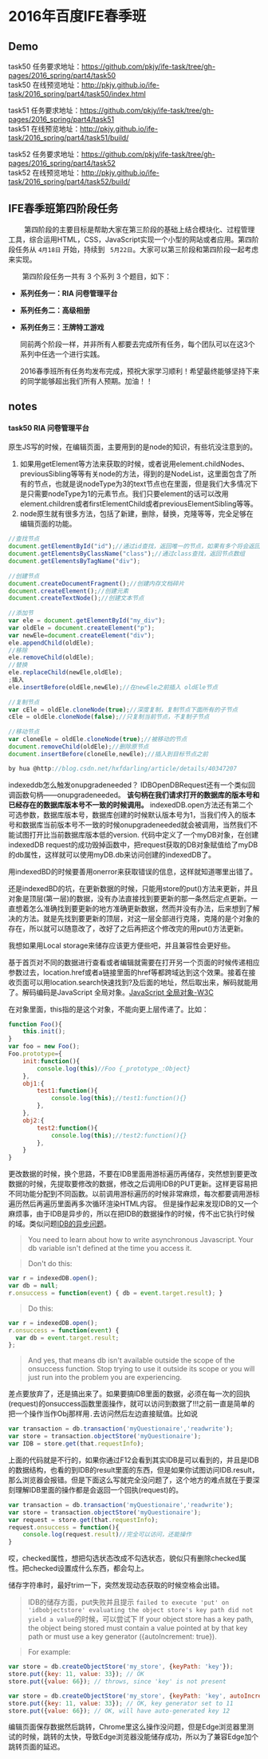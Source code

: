 # 2016年百度IFE春季班
## Demo 
task50 任务要求地址：<https://github.com/pkjy/ife-task/tree/gh-pages/2016_spring/part4/task50><br>
task50 在线预览地址：<http://pkjy.github.io/ife-task/2016_spring/part4/task50/index.html>

task51 任务要求地址：<https://github.com/pkjy/ife-task/tree/gh-pages/2016_spring/part4/task51><br>
task51 在线预览地址：<http://pkjy.github.io/ife-task/2016_spring/part4/task51/build/>

task52 任务要求地址：<https://github.com/pkjy/ife-task/tree/gh-pages/2016_spring/part4/task52><br>
task52 在线预览地址：<http://pkjy.github.io/ife-task/2016_spring/part4/task52/build/>

## IFE春季班第四阶段任务 

　　 第四阶段的主要目标是帮助大家在第三阶段的基础上结合模块化、过程管理工具，综合运用HTML，CSS，JavaScript实现一个小型的网站或者应用。第四阶段任务从 `4月18日` 开始，持续到 ` 5月22日`。大家可以第三阶段和第四阶段一起考虑来实现。

　　第四阶段任务一共有 3 个系列 3 个题目，如下：
* **系列任务一：RIA 问卷管理平台**

* **系列任务二：高级相册**

* **系列任务三：王牌特工游戏**



    同前两个阶段一样，并非所有人都要去完成所有任务，每个团队可以在这3个系列中任选一个进行实践。

    2016春季班所有任务均发布完成，预祝大家学习顺利！希望最终能够坚持下来的同学能够超出我们所有人预期。加油！！

## notes

#### task50 RIA 问卷管理平台
原生JS写的时候，在编辑页面，主要用到的是node的知识，有些坑没注意到的。
1. 如果用getElement等方法来获取的时候，或者说用element.childNodes、previousSibling等等有关node的方法，得到的是NodeList，这里面包含了所有的节点，也就是说nodeType为3的text节点也在里面，但是我们大多情况下是只需要nodeType为1的元素节点。我们只要element的话可以改用element.children或者firstElementChild或者previousElementSibling等等。
2. node原生就有很多方法，包括了新建，删除，替换，克隆等等，完全足够在编辑页面的功能。
```javascript
//查找节点  
document.getElementById("id");//通过id查找，返回唯一的节点，如果有多个将会返回第一个，在IE6、7中有个bug，会返回name值相同的元素，所有要做一个兼容  
document.getElementsByClassName("class");//通过class查找，返回节点数组  
document.getElementsByTagName("div");  
  
//创建节点  
document.createDocumentFragment();//创建内存文档碎片  
document.createElement();//创建元素  
document.createTextNode();//创建文本节点  
  
//添加节  
var ele = document.getElementById("my_div");  
var oldEle = document.createElement("p");  
var newEle=document.createElement("div");  
ele.appendChild(oldEle);  
//移除  
ele.removeChild(oldEle);  
//替换  
ele.replaceChild(newEle,oldEle);  
;插入  
ele.insertBefore(oldEle,newEle);//在newEle之前插入 oldEle节点  
  
//复制节点  
var cEle = oldEle.cloneNode(true);//深度复制，复制节点下面所有的子节点  
cEle = oldEle.cloneNode(false);//只复制当前节点，不复制子节点  
  
//移动节点  
var cloneEle = oldEle.cloneNode(true);//被移动的节点  
document.removeChild(oldEle);//删除原节点  
document.insertBefore(cloneEle,newEle);//插入到目标节点之前 

by hua @http://blog.csdn.net/hxfdarling/article/details/40347207
```
indexeddb怎么触发onupgradeneeded？
IDBOpenDBRequest还有一个类似回调函数句柄——onupgradeneeded。
**该句柄在我们请求打开的数据库的版本号和已经存在的数据库版本号不一致的时候调用。**
indexedDB.open方法还有第二个可选参数，数据库版本号，数据库创建的时候默认版本号为1，当我们传入的版本号和数据库当前版本号不一致的时候onupgradeneeded就会被调用，当然我们不能试图打开比当前数据库版本低的version.
代码中定义了一个myDB对象，在创建indexedDB request的成功毁掉函数中，把request获取的DB对象赋值给了myDB的db属性，这样就可以使用myDB.db来访问创建的indexedDB了。

用indexedBD的时候要善用onerror来获取错误的信息，这样就知道哪里出错了。

还是indexedBD的坑，在更新数据的时候，只能用store的put()方法来更新，并且对象是顶层(第一层)的数据，没有办法直接找到要更新的那一条然后定点更新。一直想着怎么准确找到要更新的地方准确更新数据，然而并没有办法，后来想到了解决的方法。就是先找到要更新的顶层，对这一层全部进行克隆，克隆的是个对象的存在，所以就可以随意改了，改好了之后再把这个修改完的用put()方法更新。

我想如果用Local storage来储存应该更方便些吧，并且兼容性会更好些。

基于首页对不同的数据进行查看或者编辑就需要在打开另一个页面的时候传递相应参数过去，location.href或者a链接里面的href等都跨域达到这个效果。接着在接收页面可以用location.search快速找到?及后面的地址，然后取出来，解码就能用了。解码编码是JavaScript 全局对象。[JavaScript 全局对象-W3C](http://www.w3school.com.cn/jsref/jsref_obj_global.asp)

在对象里面，this指的是这个对象，不能向更上层传递了。比如：
```javascript 
function Foo(){
	this.init();
}
var foo = new Foo();
Foo.prototype={
	init:function(){
		console.log(this)//Foo {_prototype_:Object}
	},
	obj1:{
		test1:function(){
			console.log(this);//test1:function(){}
		},
	},
	obj2:{
		test2:function(){
			console.log(this);//test2:function(){}
		},
	}
}
```

更改数据的时候，换个思路，不要在IDB里面用游标遍历再储存，突然想到要更改数据的时候，先提取要修改的数据，修改之后调用IDB的PUT更新。这样更容易把不同功能分配到不同函数。以前调用游标遍历的时候非常麻烦，每次都要调用游标遍历然后再遍历里面再多次循环渲染HTML内容。
但是操作起来发现IDB的又一个麻烦事，由于IDB是异步的，所以在把IDB的数据操作的时候，传不出它执行时候的域。类似问题[IDB的异步问题](http://stackoverflow.com/questions/38973744/uncaught-invalidstateerror-failed-to-read-the-result-property-from-idbreques)。

>You need to learn about how to write asynchronous Javascript. Your db variable isn't defined at the time you access it.

>Don't do this:

> 
```javascript
var r = indexedDB.open();
var db = null;
r.onsuccess = function(event) { db = event.target.result); }
```
>Do this:

```javascript 
var r = indexedDB.open();
r.onsuccess = function(event) {
  var db = event.target.result;
};
```
>And yes, that means db isn't available outside the scope of the onsuccess function. Stop trying to use it outside its scope or you will just run into the problem you are experiencing.

差点要放弃了，还是搞出来了。如果要搞IDB里面的数据，必须在每一次的回执(request)的onsuccess函数里面操作，就可以访问到数据了!!!之前一直是简单的把一个操作当作Obj那样用`.`去访问然后左边直接赋值。比如说
```javascript
var transaction = db.transaction('myQuestionaire','readwrite');
var store = transaction.objectStore('myQuestionaire');
var IDB = store.get(that.requestInfo);
```
上面的代码就是不行的，如果你通过F12会看到其实IDB是可以看到的，并且是IDB的数据结构，也看的到IDB的result里面的东西，但是如果你试图访问IDB.result，那么浏览器会报错。但是下面这么写就完全没问题了，这个地方的难点就在于要深刻理解IDB里面的操作都是会返回一个回执(request)的。
```javascript
var transaction = db.transaction('myQuestionaire','readwrite');
var store = transaction.objectStore('myQuestionaire');
var request = store.get(that.requestInfo);
request.onsuccess = function(){
	console.log(request.result)//完全可以访问，还能操作
}
```

哎，checked属性，想把勾选状态改成不勾选状态，貌似只有删除checked属性。把checked设置成什么东西，都会勾上。

储存字符串时，最好trim一下，突然发现动态获取的时候空格会出错。

>IDB的储存方面，put失败并且提示 `failed to execute 'put' on 'idbobjectstore' evaluating the object store's key path did not yield a value`的时候，可以尝试下
>If your object store has a key path, the object being stored must contain a value pointed at by that key path or must use a key generator ({autoIncrement: true}).

>For example:

```javascript
var store = db.createObjectStore('my_store', {keyPath: 'key'});
store.put({key: 11, value: 33}); // OK
store.put({value: 66}); // throws, since 'key' is not present

var store = db.createObjectStore('my_store', {keyPath: 'key', autoIncrement: true});
store.put({key: 11, value: 33}); // OK, key generator set to 11
store.put({value: 66}); // OK, will have auto-generated key 12
```

编辑页面保存数据然后跳转，Chrome里这么操作没问题，但是Edge浏览器里测试的时候，跳转的太快，导致Edge浏览器没能储存成功，所以为了兼容Edge加个跳转页面的延迟。